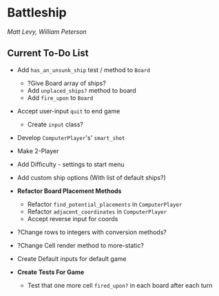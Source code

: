 # Battleship

_Matt Levy, William Peterson_

## Current To-Do List
- Add `has_an_unsunk_ship` test / method to `Board`
  - ?Give Board array of ships?
  - Add `unplaced_ships?` method to board
  - Add `fire_upon` to `Board`

- Accept user-input `quit` to end game
  - Create `input` class?
- Develop `ComputerPlayer`'s' `smart_shot`

- Make 2-Player
- Add Difficulty - settings to start menu

- Add custom ship options (With list of default ships?)  

- **Refactor Board Placement Methods**
  - Refactor `find_potential_placements` in `ComputerPlayer`
  - Refactor `adjacent_coordinates` in `ComputerPlayer`
  - Accept reverse input for coords

- ?Change rows to integers with conversion methods?
- ?Change Cell render method to more-static?

- Create Default inputs for default game

- **Create Tests For Game**  
  - Test that one more cell `fired_upon?` in each board after each turn
